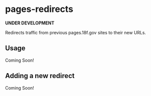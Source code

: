 # pages-redirects

**UNDER DEVELOPMENT**

Redirects traffic from previous pages.18f.gov sites to their new URLs.

## Usage

Coming Soon!

## Adding a new redirect

Coming Soon!
